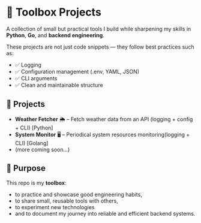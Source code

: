 # 🧰 Toolbox Projects

A collection of small but practical tools I build while sharpening my skills in **Python**, **Go**, and **backend engineering**.

These projects are not just code snippets — they follow best practices such as:
- ✅ Logging
- ✅ Configuration management (.env, YAML, JSON)
- ✅ CLI arguments
- ✅ Clean and maintainable structure

## 📂 Projects

- **Weather Fetcher** 🌦 – Fetch weather data from an API (logging + config + CLI) [Python]  
- **System Monitor** 🖥️ – Periodical system resources monitoring(logging + CLI) [Golang]
- (more coming soon...)

## 🎯 Purpose
This repo is my **toolbox**:  
- to practice and showcase good engineering habits,  
- to share small, reusable tools with others,  
- to experiment new technologies
- and to document my journey into reliable and efficient backend systems.